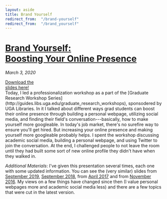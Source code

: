 ```yaml
---
layout: aside
title: Brand Yourself
redirect_from:  "/brand-yourself"
redirect_from:  "/brand_yourself"
---
```


# [Brand Yourself:<br/>Boosting Your Online Presence](/downloads/200303-brand-yourself_linguistics.pdf)

*March 3, 2020*

<div class="biglink"><a href="/downloads/190920-brand-yourself.pdf" title="download slideshow" class="nodot">Download the <br />slides here!</a></div>
Today, I led a professionalization workshop as a part of the [Graduate Research Workshop Series](http://guides.libs.uga.edu/graduate_research_workshops), sponsodered by UGA Libraries. In it I talked about different ways grad students can boost their online presence through building a personal webpage, utilizing social media, and finding their field's conversation---basically, how to make yourself more googleable. In today's job market, there's no surefire way to ensure you'll get hired. But increasing your online presence and making yourself more googleable probably helps. I spent the workshop discussing academic social media, building a personal webpage, and using Twitter to join the conversation. At the end, I challenged people to not leave the room until they had built some sort of new online profile they didn't have when they walked in.

*Additional Materials*: I've given this presentation several times, each one with some updated information. You can see the (very similar) slides from [September 2019](/downloads/190920-brand-yourself.pdf), [September 2018](/downloads/180928-brand-yourself.pdf), from [April 2017](/downloads/170413-brand-yourself.pdf) and from [November 2016](/blog/brand-yourself-1). My views on a few things have changed since then (I value personal webpages more and academic social media less) and there are a few topics that were cut in the latest version.